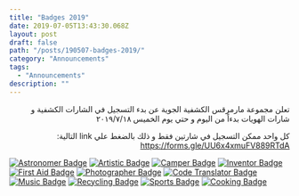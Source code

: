 ```yaml
---
title: "Badges 2019"
date: 2019-07-05T13:43:30.068Z
layout: post
draft: false
path: "/posts/190507-badges-2019/"
category: "Announcements"
tags:
  - "Announcements"
description: ""
---
```


<div dir="rtl">

تعلن مجموعة مارمرقس الكشفية الجوية عن بدء التسجيل في الشارات الكشفية و شارات الهويات بدءاً من اليوم و حتي يوم الخميس ٢٠١٩/٧/١٨

كل واحد ممكن التسجيل في شارتين فقط و ذلك بالضغط علي link التالية:
 https://forms.gle/UU6x4xmuFV889RTdA

</div>


[![Astronomer Badge](falaky.png)](falaky.pdf)
[![Artistic Badge](fany.png)](fany.pdf)
[![Camper Badge](mo5ayem.png)](mo5ayem.pdf)
[![Inventor Badge](mobtaker.png)](mobtaker.pdf)
[![First Aid Badge](mos3ef.png)](mos3ef.pdf)
[![Photographer Badge](mosawer.png)](mosawer.pdf)
[![Code Translator Badge](motargem.png)](motargem.pdf)
[![Music Badge](music.png)](music.pdf)
[![Recycling Badge](recycle.png)](recycling.pdf)
[![Sports Badge](ryady.png)](ryady.pdf)
[![Cooking Badge](tahy.png)](tahy.pdf)
